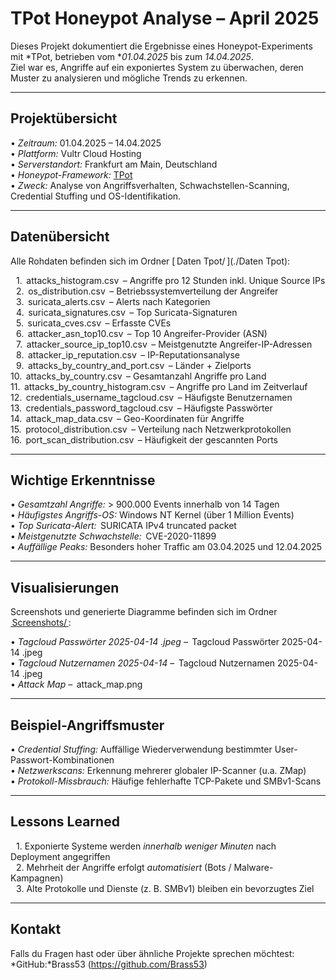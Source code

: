 #  TPot Honeypot Analyse – April 2025

Dieses Projekt dokumentiert die Ergebnisse eines Honeypot-Experiments mit *TPot, betrieben vom **01.04.2025* bis zum *14.04.2025*.  
Ziel war es, Angriffe auf ein exponiertes System zu überwachen, deren Muster zu analysieren und mögliche Trends zu erkennen.

---

## Projektübersicht

•⁠  ⁠*Zeitraum:* 01.04.2025 – 14.04.2025  
•⁠  ⁠*Plattform:* Vultr Cloud Hosting  
•⁠  ⁠*Serverstandort:* Frankfurt am Main, Deutschland  
•⁠  ⁠*Honeypot-Framework:* [TPot](https://github.com/telekom-security/tpotce)  
•⁠  ⁠*Zweck:* Analyse von Angriffsverhalten, Schwachstellen-Scanning, Credential Stuffing und OS-Identifikation.

---

## Datenübersicht

Alle Rohdaten befinden sich im Ordner [⁠ Daten Tpot/ ⁠](./Daten Tpot):

 1.⁠ ⁠⁠ attacks_histogram.csv ⁠ – Angriffe pro 12 Stunden inkl. Unique Source IPs  
 2.⁠ ⁠⁠ os_distribution.csv ⁠ – Betriebssystemverteilung der Angreifer  
 3.⁠ ⁠⁠ suricata_alerts.csv ⁠ – Alerts nach Kategorien  
 4.⁠ ⁠⁠ suricata_signatures.csv ⁠ – Top Suricata-Signaturen  
 5.⁠ ⁠⁠ suricata_cves.csv ⁠ – Erfasste CVEs  
 6.⁠ ⁠⁠ attacker_asn_top10.csv ⁠ – Top 10 Angreifer-Provider (ASN)  
 7.⁠ ⁠⁠ attacker_source_ip_top10.csv ⁠ – Meistgenutzte Angreifer-IP-Adressen  
 8.⁠ ⁠⁠ attacker_ip_reputation.csv ⁠ – IP-Reputationsanalyse  
 9.⁠ ⁠⁠ attacks_by_country_and_port.csv ⁠ – Länder + Zielports  
10.⁠ ⁠⁠ attacks_by_country.csv ⁠ – Gesamtanzahl Angriffe pro Land  
11.⁠ ⁠⁠ attacks_by_country_histogram.csv ⁠ – Angriffe pro Land im Zeitverlauf  
12.⁠ ⁠⁠ credentials_username_tagcloud.csv ⁠ – Häufigste Benutzernamen  
13.⁠ ⁠⁠ credentials_password_tagcloud.csv ⁠ – Häufigste Passwörter  
14.⁠ ⁠⁠ attack_map_data.csv ⁠ – Geo-Koordinaten für Angriffe  
15.⁠ ⁠⁠ protocol_distribution.csv ⁠ – Verteilung nach Netzwerkprotokollen  
16.⁠ ⁠⁠ port_scan_distribution.csv ⁠ – Häufigkeit der gescannten Ports

---

## Wichtige Erkenntnisse

•⁠  ⁠*Gesamtzahl Angriffe:* > 900.000 Events innerhalb von 14 Tagen  
•⁠  ⁠*Häufigstes Angriffs-OS:* Windows NT Kernel (über 1 Million Events)  
•⁠  ⁠*Top Suricata-Alert:* ⁠ SURICATA IPv4 truncated packet ⁠  
•⁠  ⁠*Meistgenutzte Schwachstelle:* ⁠ CVE-2020-11899 ⁠  
•⁠  ⁠*Auffällige Peaks:* Besonders hoher Traffic am 03.04.2025 und 12.04.2025

---

##  Visualisierungen

Screenshots und generierte Diagramme befinden sich im Ordner [⁠ Screenshots/ ⁠](./Screenshots):
 
•⁠  ⁠*Tagcloud Passwörter 2025-04-14 .jpeg* – ⁠ Tagcloud Passwörter 2025-04-14 .jpeg ⁠  
•⁠  ⁠*Tagcloud Nutzernamen 2025-04-14* – ⁠ Tagcloud Nutzernamen 2025-04-14 .jpeg ⁠  
•⁠  ⁠*Attack Map* – ⁠ attack_map.png ⁠  

---

## Beispiel-Angriffsmuster

•⁠  ⁠*Credential Stuffing:* Auffällige Wiederverwendung bestimmter User-Passwort-Kombinationen  
•⁠  ⁠*Netzwerkscans:* Erkennung mehrerer globaler IP-Scanner (u.a. ZMap)  
•⁠  ⁠*Protokoll-Missbrauch:* Häufige fehlerhafte TCP-Pakete und SMBv1-Scans

---

## Lessons Learned

 1.⁠ ⁠Exponierte Systeme werden *innerhalb weniger Minuten* nach Deployment angegriffen  
 2.⁠ ⁠Mehrheit der Angriffe erfolgt *automatisiert* (Bots / Malware-Kampagnen)  
 3.⁠ ⁠Alte Protokolle und Dienste (z. B. SMBv1) bleiben ein bevorzugtes Ziel

---

##  Kontakt

Falls du Fragen hast oder über ähnliche Projekte sprechen möchtest:    
*GitHub:*Brass53 (https://github.com/Brass53)
